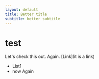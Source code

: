 ```yaml
---
layout: default
title: Better title
subtitle: better subtitle
---
```


# test

Let's check this out.
Again. [Link](it is a link)

* List1
* now Again
